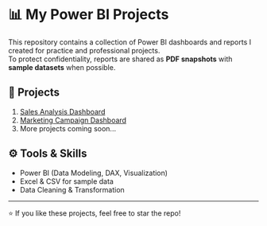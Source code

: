 # 📊 My Power BI Projects

This repository contains a collection of Power BI dashboards and reports I created for practice and professional projects.  
To protect confidentiality, reports are shared as **PDF snapshots** with **sample datasets** when possible.

## 📂 Projects
1. [Sales Analysis Dashboard](./shopSales.pdf)  
3. [Marketing Campaign Dashboard](./)  
4. More projects coming soon...

## ⚙️ Tools & Skills
- Power BI (Data Modeling, DAX, Visualization)
- Excel & CSV for sample data
- Data Cleaning & Transformation

---
⭐ If you like these projects, feel free to star the repo!
